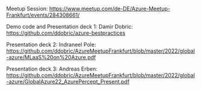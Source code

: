 Meetup Session: https://www.meetup.com/de-DE/Azure-Meetup-Frankfurt/events/284308661/

Demo code and Presentation deck 1: Damir Dobric: https://github.com/ddobric/azure-bestpractices

Presentation deck 2: Indraneel Pole: https://github.com/ddobric/AzureMeetupFrankfurt/blob/master/2022/global-azure/MLaaS%20on%20Azure.pdf

Presentation deck 3: Andreas Erben: https://github.com/ddobric/AzureMeetupFrankfurt/blob/master/2022/global-azure/GlobalAzure22_AzurePercept_Present.pdf
